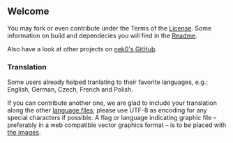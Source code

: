 ## Welcome

You may fork or even contribute under the Terms of the [License](./LICENSE.md).
Some information on build and dependecies you will find in the [Readme](./README.md).

Also have a look at other projects on [nek0's GitHub](https://github.com/nek0/).

### Translation

Some users already helped tranlating to their favorite languages, e.g.: English, German, Czech, French and Polish.

If you can contribute another one, we are glad to include your translation along the other [language files](./messages/);
please use UTF-8 as encoding for any special characters if possible.
A flag or language indicating graphic file – preferably in a web compatible vector graphics format – is to be placed
with [the images](./static/images).
